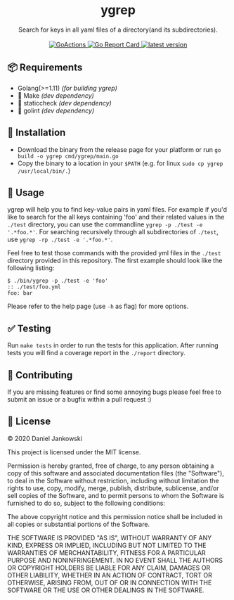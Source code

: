 <h1 align="center">ygrep</h1>

<p align="center">
  Search for keys in all yaml files of a directory(and its subdirectories).
  <br><br>
  <a href="https://github.com/dj95/chaos-proxy/actions?query=workflow%3AGo">
    <img alt="GoActions" src="https://github.com/dj95/ygrep/workflows/Go/badge.svg" />
  </a>
  <a href="https://goreportcard.com/report/github.com/dj95/ygrep">
    <img alt="Go Report Card" src="https://goreportcard.com/badge/github.com/dj95/ygrep" />
  </a>
  <a href="https://github.com/dj95/ygrep/releases">
    <img alt="latest version" src="https://img.shields.io/github/tag/dj95/ygrep.svg" />
  </a>
</p>


## 📦 Requirements

- Golang(>=1.11) *(for building ygrep)*
- 🚧 Make *(dev dependency)*
- 🚧 staticcheck *(dev dependency)*
- 🚧 golint *(dev dependency)*


## 🔧 Installation

- Download the binary from the release page for your platform or run `go build -o ygrep cmd/ygrep/main.go`
- Copy the binary to a location in your `$PATH` (e.g. for linux `sudo cp ygrep /usr/local/bin/.`)


## 🚀 Usage

ygrep will help you to find key-value pairs in yaml files. For example if you'd like to
search for the all keys containing 'foo' and their related values in the `./test` directory,
you can use the commandline `ygrep -p ./test -e '.*foo.*'`. For searching recursively through
all subdirectories of `./test`, use `ygrep -rp ./test -e '.*foo.*'`.

Feel free to test those commands with the provided yml files in the `./test` directory provided
in this repository. The first example should look like the following listing:

```
$ ./bin/ygrep -p ./test -e 'foo'
:: ./test/foo.yml
foo: bar

```

Please refer to the help page (use `-h` as flag) for more options.


## ✅ Testing

Run `make tests` in order to run the tests for this application.
After running tests you will find a coverage report in the `./report` directory.


## 🤝 Contributing

If you are missing features or find some annoying bugs please feel free to submit an issue or a bugfix within a pull request :)


## 📝 License

© 2020 Daniel Jankowski


This project is licensed under the MIT license.


Permission is hereby granted, free of charge, to any person obtaining a copy
of this software and associated documentation files (the "Software"), to deal
in the Software without restriction, including without limitation the rights
to use, copy, modify, merge, publish, distribute, sublicense, and/or sell
copies of the Software, and to permit persons to whom the Software is
furnished to do so, subject to the following conditions:


The above copyright notice and this permission notice shall be included in all
copies or substantial portions of the Software.


THE SOFTWARE IS PROVIDED "AS IS", WITHOUT WARRANTY OF ANY KIND, EXPRESS OR
IMPLIED, INCLUDING BUT NOT LIMITED TO THE WARRANTIES OF MERCHANTABILITY,
FITNESS FOR A PARTICULAR PURPOSE AND NONINFRINGEMENT. IN NO EVENT SHALL THE
AUTHORS OR COPYRIGHT HOLDERS BE LIABLE FOR ANY CLAIM, DAMAGES OR OTHER
LIABILITY, WHETHER IN AN ACTION OF CONTRACT, TORT OR OTHERWISE, ARISING FROM,
OUT OF OR IN CONNECTION WITH THE SOFTWARE OR THE USE OR OTHER DEALINGS IN THE
SOFTWARE.
